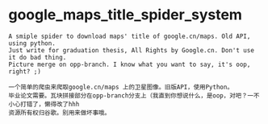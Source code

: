 # google_maps_title_spider_system
    A smiple spider to download maps' title of google.cn/maps. Old API, using python.
    Just write for graduation thesis, All Rights by Google.cn. Don't use it do bad thing.
    Picture merge on opp-branch. I know what you want to say, it's oop, right? ;)

    一个简单的爬虫来爬取google.cn/maps 上的卫星图像。旧版API，使用Python。
    毕业论文需要。瓦块拼接部分在opp-branch分支上（我直到你想说什么，是oop，对吧？一不小心打错了，懒得改了hhh              
    资源所有权归谷歌。别用来做坏事哦。
